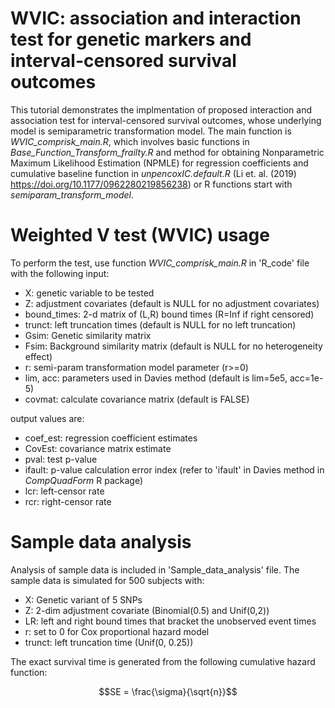 # WVIC: association and interaction test for genetic markers and interval-censored survival outcomes

This tutorial demonstrates the implmentation of proposed interaction and association test for interval-censored survival outcomes, whose underlying model is semiparametric transformation model. The main function is _WVIC_comprisk_main.R_, which involves basic functions in _Base_Function_Transform_frailty.R_ and method for obtaining Nonparametric Maximum Likelihood Estimation (NPMLE) for regression coefficients and cumulative baseline function in _unpencoxIC.default.R_ (Li et. al. (2019) https://doi.org/10.1177/0962280219856238) or R functions start with _semiparam_transform_model_.

# Weighted V test (WVIC) usage
To perform the test, use function _WVIC_comprisk_main.R_ in 'R_code' file with the following input:
* X:           genetic variable to be tested
* Z:           adjustment covariates (default is NULL for no adjustment covariates)
* bound_times: 2-d matrix of (L,R) bound times (R=Inf if right censored)
* trunct:      left truncation times (default is NULL for no left truncation)
* Gsim:        Genetic similarity matrix
* Fsim:        Background similarity matrix (default is NULL for no heterogeneity effect)
* r:           semi-param transformation model parameter (r>=0)
* lim, acc:    parameters used in Davies method (default is lim=5e5, acc=1e-5)
* covmat:      calculate covariance matrix (default is FALSE)

output values are:
* coef_est: regression coefficient estimates
* CovEst: covariance matrix estimate
* pval: test p-value
* ifault: p-value calculation error index (refer to 'ifault' in Davies method in _CompQuadForm_ R package)
* lcr: left-censor rate
* rcr: right-censor rate

# Sample data analysis
Analysis of sample data is included in 'Sample_data_analysis' file. The sample data is simulated for 500 subjects with:
* X: Genetic variant of 5 SNPs
* Z: 2-dim adjustment covariate (Binomial(0.5) and Unif(0,2))
* LR: left and right bound times that bracket the unobserved event times
* r: set to 0 for Cox proportional hazard model
* trunct: left truncation time (Unif(0, 0.25))

The exact survival time is generated from the following cumulative hazard function:
```math
SE = \frac{\sigma}{\sqrt{n}}
```



